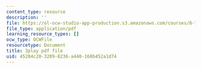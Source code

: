 ```yaml
---
content_type: resource
description: ''
file: https://ol-ocw-studio-app-production.s3.amazonaws.com/courses/8-701-introduction-to-nuclear-and-particle-physics-fall-2020/45284c2032098236a440168b452a1d74_HnRoq5Pc8Z4.pdf
file_type: application/pdf
learning_resource_types: []
ocw_type: OCWFile
resourcetype: Document
title: 3play pdf file
uid: 45284c20-3209-8236-a440-168b452a1d74
---
```

